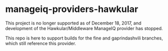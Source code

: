 # manageiq-providers-hawkular

This project is no longer supported as of December 18, 2017, and development of
the Hawkular/Middleware ManageIQ provider has stopped.

This repo is here to support builds for the fine and gaprindashvili branches,
which still reference this provider.

